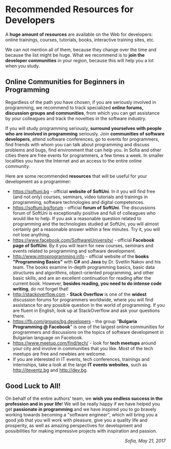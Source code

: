 # Recommended Resources for Developers

A **huge amount of resources** are available on the Web for developers: online trainings, courses, tutorials, books, interactive training sites, etc.

We can not mention all of them, because they change over the time and because the list might be huge. What we recommend is to **join the developer communities** in your region, because this will help you a lot when you study.

## Online Communities for Beginners in Programming

Regardless of the path you have chosen, if you are seriously involved in programming, we recommend to track specialized **online forums, discussion groups and communities**, from which you can get assistance by your colleagues and track the novelties in the software industry.

If you will study programming seriously, **surround yourselves with people who are involved in programming** seriously. Join **communities of software developers**, attend software conferences, go to events for programmers, find friends with whom you can talk about programming and discuss problems and bugs, find environment that can help you. In Sofia and other cities there are free events for programmers, a few times a week. In smaller localities you have the Internet and an access to the entire online community.

Here are some recommended **resources** that will be useful for your development as a programmer:
* https://softuni.bg - official **website of SoftUni**. In it you will find free (and not only) courses, seminars, video tutorials and trainings in programming, software technologies and digital competences.
* https://softuni.bg/forum - official **forum of SoftUni**. The discussions forum of SoftUni is exceptionally positive and full of colleagues who would like to help. If you ask a reasonable question related to programming and the technologies studied at SoftUni, you will almost certainly get a reasonable answer within a few minutes. Try it, you will not lose anything.
* https://www.facebook.com/SoftwareUniversity/ - official **Facebook page of SoftUni**. By it you will learn for new courses, seminars and events related to programming and software development.
* http://www.introprogramming.info - official website of the **books "Programming Basics"** with **C#** and **Java** by Dr. Svetlin Nakov and his team. The books examine in-depth programming basics, basic data structures and algorithms, object-oriented programming, and other basic skills, and are an excellent continuation for reading after the current book. However, **besides reading, you need to do intense code writing**, do not forget that!
* http://stackoverflow.com - **Stack Overflow** is one of the **widest** discussion forums for programmers worldwide, where you will find assistance for any possible question in the world of programming. If you are fluent in English, look up at StackOverflow and ask your questions there.
* https://fb.com/groups/bg.developers - the group "**Bulgaria Programming @ Facebook**" is one of the largest online communities for programmers and discussions on the topics of software development in Bulgarian language on Facebook.
* https://www.meetup.com/find/tech/ - look for **tech meetups** around your city and involve in communities that you like. Most of the tech meetups are free and newbies are welcome.
* If you are interested in IT events, tech conferences, trainings and internships, take a look at the large **IT events websites**, such as http://iteventz.bg and http://dev.bg.

## Good Luck to All!

On behalf of the entire authors' team, we **wish you endless success in the profession and in your life**! We will be really happy if we have helped you get **passionate in programming** and we have inspired you to go bravely working towards becoming a "software engineer", which will bring you a good job that you will work with pleasure, give you a quality life and prosperity, as well as amazing perspectives for development and possibilities for making impressive projects with inspiration and passion.

<p align="right"><i>Sofia, May 21, 2017</i></p>
